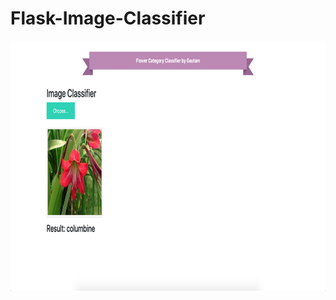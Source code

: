 # Flask-Image-Classifier
<p align="center">
  <img width="1200" height="400" src="Screenshot%202020-06-27%20at%204.30.54%20PM.png">
</p>
